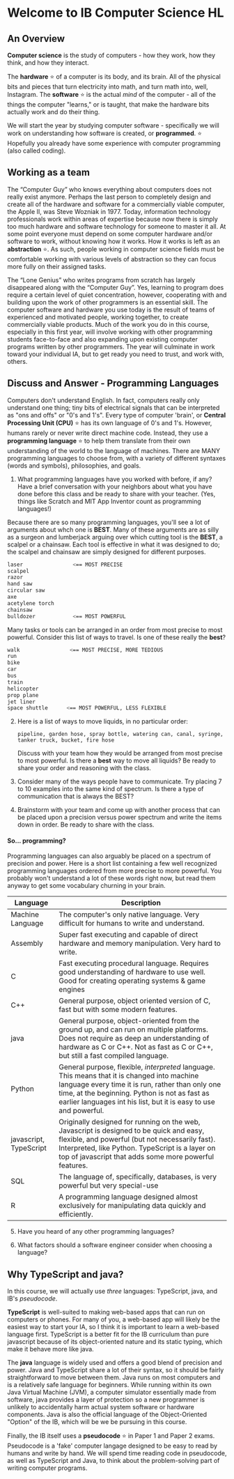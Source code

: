 # Welcome to IB Computer Science HL

## An Overview

**Computer science** is the study of computers - how they work, how they think, and how they interact.

The **hardware** :star: of a computer is its body, and its brain. All of the physical bits and pieces that turn electricity into math, and turn math into, well, Instagram. The **software** :star: is the actual *mind* of the computer - all of the things the computer "learns," or is taught, that make the hardware bits actually work and do their thing.

We will start the year by studying computer software - specifically we will work on understanding how software is created, or **programmed**. :star: Hopefully you already have some experience with computer programming (also called coding).

## Working as a team

The “Computer Guy” who knows everything about computers does not really exist anymore. Perhaps the last person to completely design and create all of the hardware and software for a commercially viable computer, the Apple II, was Steve Wozniak in 1977. Today, information technology professionals work within areas of expertise because now there is simply too much hardware and software technology for someone to master it all. At some point everyone must depend on some computer hardware and/or software to work, without knowing how it works. How it works is left as an **abstraction** :star:. As such, people working in computer science fields must be comfortable working with various levels of abstraction so they can focus more fully on their assigned tasks.

The “Lone Genius” who writes programs from scratch has largely disappeared along with the “Computer Guy”. Yes, learning to program does require a certain level of quiet concentration, however, cooperating with and building upon the work of other programmers is an essential skill. The computer software and hardware you use today is the result of teams of experienced and motivated people, working together, to create commercially viable products. Much of the work you do in this course, especially in this first year, will involve working with other programming students face-to-face and also expanding upon existing computer programs written by other programmers. The year will culminate in work toward your individual IA, but to get ready you need to trust, and work with, others.

## Discuss and Answer - Programming Languages

Computers don't understand English. In fact, computers really only understand one thing; tiny bits of electrical signals that can be interpreted as "ons and offs" or "0's and 1's". Every type of computer 'brain', or **Central Processing Unit (CPU)** :star: has its own language of 0's and 1's. However, humans rarely or never write direct machine code. Instead, they use a **programming language** :star: to help them translate from their own understanding of the world to the language of machines. There are MANY programming languages to choose from, with a variety of different syntaxes (words and symbols), philosophies, and goals.

1. What programming languages have you worked with before, if any? Have a brief conversation with your neighbors about what you have done before this class and be ready to share with your teacher. (Yes, things like Scratch and MIT App Inventor count as programming languages!)

Because there are so many programming languages, you'll see a lot of arguments about whch one is **BEST**. Many of these arguments are as silly as a surgeon and lumberjack arguing over which cutting tool is the **BEST**, a scalpel or a chainsaw. Each tool is effective in what it was designed to do; the scalpel and chainsaw are simply designed for different purposes.

```bash
laser                <== MOST PRECISE
scalpel
razor
hand saw
circular saw
axe
acetylene torch
chainsaw
bulldozer            <== MOST POWERFUL
```

Many tasks or tools can be arranged in an order from most precise to most powerful. Consider this list of ways to travel. Is one of these really the **best**?

```bash
walk                <== MOST PRECISE, MORE TEDIOUS
run
bike
car
bus
train
helicopter
prop plane  
jet liner
space shuttle      <== MOST POWERFUL, LESS FLEXIBLE
```

2. Here is a list of ways to move liquids, in no particular order:
  
    `pipeline, garden hose, spray bottle, watering can, canal, syringe, tanker truck, bucket, fire hose`
  
    Discuss with your team how they would be arranged from most precise to most powerful. Is there a **best** way to move all liquids? Be ready to share your order and reasoning with the class.

3. Consider many of the ways people have to communicate. Try placing 7 to 10 examples into the same kind of spectrum. Is there a type of communication that is always the BEST?

4. Brainstorm with your team and come up with another process that can be placed upon a precision versus power spectrum and write the items down in order. Be ready to share with the class.

#### So... programming?

Programming languages can also arguably be placed on a spectrum of precision and power. Here is a short list containing a few well recognized programming languages ordered from more precise to more powerful. You probably won't understand a lot of these words right now, but read them anyway to get some vocabulary churning in your brain.

| Language               | Description                                                                                                                                                                                                                                                            |
| ---------------------- | ---------------------------------------------------------------------------------------------------------------------------------------------------------------------------------------------------------------------------------------------------------------------- |
| Machine Language       | The computer's only native language. Very difficult for humans to write and understand.                                                                                                                                                                                |
| Assembly               | Super fast executing and capable of direct hardware and memory manipulation. Very hard to write.                                                                                                                                                                       |
| C                      | Fast executing procedural language. Requires good understanding of hardware to use well. Good for creating operating systems & game engines                                                                                                                            |
| C++                    | General purpose, object oriented version of C, fast but with some modern features.                                                                                                                                                                                     |
| java                   | General purpose, object-oriented from the ground up, and can run on multiple platforms. Does not require as deep an understanding of hardware as C or C++. Not as fast as C or C++, but still a fast compiled language.                                                |
| Python                 | General purpose, flexible, *interpreted* language. This means that it is changed into machine language every time it is run, rather than only one time, at the beginning. Python is not as fast as earlier languages int his list, but it is easy to use and powerful. |
| javascript, TypeScript | Originally designed for running on the web, Javascript is designed to be quick and easy, flexible, and powerful (but not necessarily fast). Interpreted, like Python. TypeScript is a layer on top of javascript that adds some more powerful features.                |
| SQL                    | The language of, specifically, databases, is very powerful but very special-use                                                                                                                                                                                        |
| R                      | A programming language designed almost exclusively for manipulating data quickly and efficiently.                                                                                                                                                                      |

5. Have you heard of any other programming languages? 
    
6. What factors should a software engineer consider when choosing a language?

## Why TypeScript and java?

In this course, we will actually use *three* languages: TypeScript, java, and IB's *pseudocode*.

**TypeScript** is well-suited to making web-based apps that can run on computers or phones. For many of you, a web-based app will likely be the easiest way to start your IA, so I think it is important to learn a web-based language first. TypeScript is a better fit for the IB curriculum than pure javascript because of its object-oriented nature and its static typing, which make it behave more like java.

The **java** language is widely used and offers a good blend of precision and power. Java and TypeScript share a lot of their syntax, so it should be fairly straightforward to move between them. Java runs on most computers and is a relatively safe language for beginners. While running within its own Java Virtual Machine (JVM), a computer simulator essentially made from software, java provides a layer of protection so a new programmer is unlikely to accidentally harm actual system software or hardware components. Java is also the official language of the Object-Oriented "Option" of the IB, which will be we be pursuing in this course.

Finally, the IB itself uses a **pseudocode** :star: in Paper 1 and Paper 2 exams. Pseudocode is a 'fake' computer langage designed to be easy to read by humans and write by hand. We will spend time reading code in pseudocode, as well as TypeScript and Java, to think about the problem-solving part of writing computer programs.